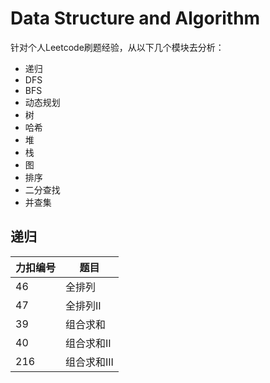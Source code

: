 # Data Structure and Algorithm
针对个人Leetcode刷题经验，从以下几个模块去分析：

+ 递归
+ DFS
+ BFS
+ 动态规划
+ 树
+ 哈希
+ 堆
+ 栈
+ 图
+ 排序
+ 二分查找
+ 并查集

## 递归
|  力扣编号 | 题目  |
|  ----  | ----  |
| 46  | 全排列 |
| 47  | 全排列II |
| 39  | 组合求和 |
| 40  | 组合求和II |
| 216  | 组合求和III |
